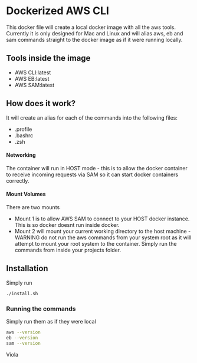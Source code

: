 # Dockerized AWS CLI

This docker file will create a local docker image with all the aws tools. Currently it is only designed for Mac and Linux and will alias aws, eb and sam commands straight to the docker image as if it were running locally.

## Tools inside the image

- AWS CLI:latest
- AWS EB:latest
- AWS SAM:latest

## How does it work?

It will create an alias for each of the commands into the following files:

- .profile
- .bashrc
- .zsh

#### Networking

The container will run in HOST mode - this is to allow the docker container to receive incoming requests via SAM so it can start docker containers correctly.

#### Mount Volumes

There are two mounts

* Mount 1 is to allow AWS SAM to connect to your HOST docker instance. This is so docker doesnt run inside docker.
* Mount 2 will mount your current working directory to the host machine - WARNING do not run the aws commands from your system root as it will attempt to mount your root system to the container. Simply run the commands from inside your projects folder.

## Installation

Simply run

```bash
./install.sh
```

### Running the commands

Simply run them as if they were local

```bash
aws --version
eb --version
sam --version
```

Viola
